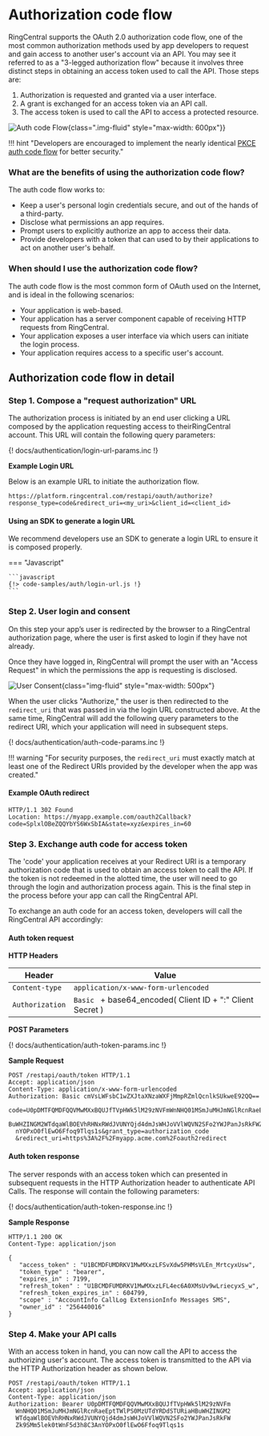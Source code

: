 # Authorization code flow

RingCentral supports the OAuth 2.0 authorization code flow, one of the most common authorization methods used by app developers to request and gain access to another user's account via an API. You may see it referred to as a "3-legged authorization flow" because it involves three distinct steps in obtaining an access token used to call the API. Those steps are:

1. Authorization is requested and granted via a user interface.
2. A grant is exchanged for an access token via an API call.
3. The access token is used to call the API to access a protected resource.

![Auth code Flow](oauth-auth-token-flow.png){class=".img-fluid" style="max-width: 600px"}}

!!! hint "Developers are encouraged to implement the nearly identical [PKCE auth code flow](auth-code-pkce-flow.md) for better security."

### What are the benefits of using the authorization code flow?

The auth code flow works to:

* Keep a user's personal login credentials secure, and out of the hands of a third-party.
* Disclose what permissions an app requires.
* Prompt users to explicitly authorize an app to access their data.
* Provide developers with a token that can used to by their applications to act on another user's behalf. 

### When should I use the authorization code flow?

The auth code flow is the most common form of OAuth used on the Internet, and is ideal in the following scenarios:

* Your application is web-based. 
* Your application has a server component capable of receiving HTTP requests from RingCentral.
* Your application exposes a user interface via which users can initiate the login process.
* Your application requires access to a specific user's account.

## Authorization code flow in detail

### Step 1. Compose a "request authorization" URL

The authorization process is initiated by an end user clicking a URL composed by the application requesting access to theirRingCentral account. This URL will contain the following query parameters: 

{! docs/authentication/login-url-params.inc !} 

**Example Login URL**

Below is an example URL to initiate the authorization flow. 

```
https://platform.ringcentral.com/restapi/oauth/authorize?response_type=code&redirect_uri=<my_uri>&client_id=<client_id>
```

#### Using an SDK to generate a login URL

We recommend developers use an SDK to generate a login URL to ensure it is composed properly.

=== "Javascript" 

    ```javascript
    {!> code-samples/auth/login-url.js !} 
    ```

### Step 2. User login and consent

On this step your app’s user is redirected by the browser to a RingCentral authorization page, where the user is first asked to login if they have not already.

Once they have logged in, RingCentral will prompt the user with an "Access Request" in which the permissions the app is requesting is disclosed. 

![User Consent](user-consent.png){class="img-fluid" style="max-width: 500px"}

When the user clicks "Authorize," the user is then redirected to the `redirect_uri` that was passed in via the login URL constructed above. At the same time, RingCentral will add the following query parameters to the redirect URI, which your application will need in subsequent steps. 

{! docs/authentication/auth-code-params.inc !} 

!!! warning "For security purposes, the `redirect_uri` must exactly match at least one of the Redirect URIs provided by the developer when the app was created."

#### Example OAuth redirect
	
```http
HTTP/1.1 302 Found
Location: https://myapp.example.com/oauth2Callback?code=SplxlOBeZQQYbYS6WxSbIA&state=xyz&expires_in=60
```

### Step 3. Exchange auth code for access token
     
The 'code' your application receives at your Redirect URI is a temporary authorization code that is used to obtain an access token to call the API. If the token is not redeemed in the alotted time, the user will need to go through the login and authorization process again. This is the final step in the process before your app can call the RingCentral API. 

To exchange an auth code for an access token, developers will call the RingCentral API accordingly:

#### Auth token request

**HTTP Headers**

| Header           | Value                                                      |
| ---------------- | ---------------------------------------------------------- |
| `Content-type`   | `application/x-www-form-urlencoded`                        |
| `Authorization`  | `Basic ` + base64_encoded( Client ID + ":" Client Secret ) |

**POST Parameters**

{! docs/authentication/auth-token-params.inc !} 

**Sample Request**

```http
POST /restapi/oauth/token HTTP/1.1 
Accept: application/json 
Content-Type: application/x-www-form-urlencoded 
Authorization: Basic cmVsLWFsbC1wZXJtaXNzaWXFjMmpRZmlQcnlkSUkweE92QQ==

code=U0pDMTFQMDFQQVMwMXxBQUJfTVpHWk5lM29zNVFmWnNHQ01MSmJuMHJmNGlRcnRaeEptTWlPS0MzUTdYRDdSTURiaH
  BuWHZINGM2WTdqaWlBOEVhRHNxRWdJVUNYQjd4dmJsWHJoVVlWQVN2SFo2YWJPanJsRkFWZk9SMm5lek0tWnF5d3h8C3A
  nYOPxO0flEwO6Ffoq9Tlqs1s&grant_type=authorization_code
  &redirect_uri=https%3A%2F%2Fmyapp.acme.com%2Foauth2redirect
```

#### Auth token response

The server responds with an access token which can presented in subsequent requests in the HTTP Authorization header to authenticate API Calls. The response will contain the following parameters: 

{! docs/authentication/auth-token-response.inc !} 

    
**Sample Response**

```http
HTTP/1.1 200 OK
Content-Type: application/json
    
{
   "access_token" : "U1BCMDFUMDRKV1MwMXxzLFSvXdw5PHMsVLEn_MrtcyxUsw",
   "token_type" : "bearer",
   "expires_in" : 7199,
   "refresh_token" : "U1BCMDFUMDRKV1MwMXxzLFL4ec6A0XMsUv9wLriecyxS_w",
   "refresh_token_expires_in" : 604799,
   "scope" : "AccountInfo CallLog ExtensionInfo Messages SMS",
   "owner_id" : "256440016"
}
```

### Step 4. Make your API calls

With an access token in hand, you can now call the API to access the authorizing user's account. The access token is transmitted to the API via the HTTP Authorization header as shown below.

```http
POST /restapi/oauth/token HTTP/1.1 
Accept: application/json 
Content-Type: application/json
Authorization: Bearer U0pDMTFQMDFQQVMwMXxBQUJfTVpHWk5lM29zNVFm
  WnNHQ01MSmJuMHJmNGlRcnRaeEptTWlPS0MzUTdYRDdSTURiaHBuWHZINGM2
  WTdqaWlBOEVhRHNxRWdJVUNYQjd4dmJsWHJoVVlWQVN2SFo2YWJPanJsRkFW
  Zk9SMm5lek0tWnF5d3h8C3AnYOPxO0flEwO6Ffoq9Tlqs1s
```
